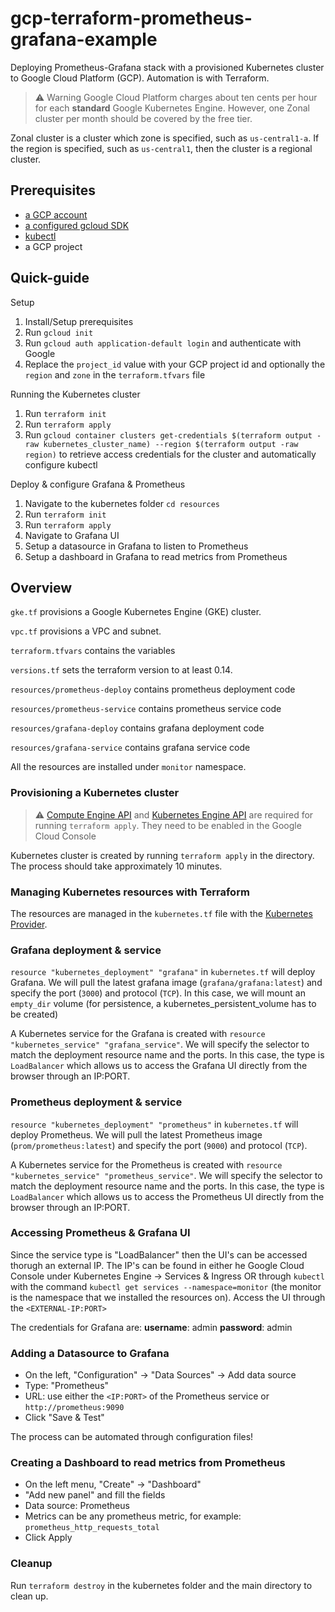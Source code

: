 # gcp-terraform-prometheus-grafana-example

Deploying Prometheus-Grafana stack with a provisioned Kubernetes cluster to Google Cloud Platform (GCP). Automation is with Terraform.

> :warning: Warning Google Cloud Platform charges about ten cents per hour for each **standard** Google Kubernetes Engine. However, one Zonal cluster per month should be covered by the free tier.

Zonal cluster is a cluster which zone is specified, such as `us-central1-a`. If the region is specified, such as `us-central1`, then the cluster is a regional cluster.

## Prerequisites

* [a GCP account](https://console.cloud.google.com/)
* [a configured gcloud SDK](https://cloud.google.com/sdk/docs/quickstarts)
* [kubectl](https://kubernetes.io/docs/tasks/tools/)
* a GCP project

## Quick-guide

Setup

1) Install/Setup prerequisites
2) Run `gcloud init`
3) Run `gcloud auth application-default login` and authenticate with Google
4) Replace the `project_id` value with your GCP project id and optionally the `region` and `zone` in the `terraform.tfvars` file

Running the Kubernetes cluster

1) Run `terraform init`
2) Run `terraform apply`
3) Run `gcloud container clusters get-credentials $(terraform output -raw kubernetes_cluster_name) --region $(terraform output -raw region)` to retrieve access credentials for the cluster and automatically configure kubectl

Deploy & configure Grafana & Prometheus

1) Navigate to the kubernetes folder `cd resources`
2) Run `terraform init`
3) Run `terraform apply`
4) Navigate to Grafana UI
5) Setup a datasource in Grafana to listen to Prometheus
6) Setup a dashboard in Grafana to read metrics from Prometheus

## Overview

`gke.tf` provisions a Google Kubernetes Engine (GKE) cluster.

`vpc.tf` provisions a VPC and subnet.

`terraform.tfvars` contains the variables

`versions.tf` sets the terraform version to at least 0.14.

`resources/prometheus-deploy` contains prometheus deployment code

`resources/prometheus-service` contains prometheus service code

`resources/grafana-deploy` contains grafana deployment code

`resources/grafana-service` contains grafana service code

All the resources are installed under `monitor` namespace.

### Provisioning a Kubernetes cluster 

> :warning: [Compute Engine API](https://console.cloud.google.com/apis/api/compute.googleapis.com/overview) and [Kubernetes Engine API](https://cloud.google.com/kubernetes-engine) are required for running `terraform apply`. They need to be enabled in the Google Cloud Console

Kubernetes cluster is created by running `terraform apply` in the directory. The process should take approximately 10 minutes.

### Managing Kubernetes resources with Terraform

The resources are managed in the `kubernetes.tf` file with the [Kubernetes Provider](https://registry.terraform.io/providers/hashicorp/kubernetes/latest/docs).

### Grafana deployment & service

`resource "kubernetes_deployment" "grafana"` in `kubernetes.tf` will deploy Grafana. We will pull the latest grafana image (`grafana/grafana:latest`) and specify the port (`3000`) and protocol (`TCP`). In this case, we will mount an `empty_dir` volume (for persistence, a kubernetes_persistent_volume has to be created)

A Kubernetes service for the Grafana is created with `resource "kubernetes_service" "grafana_service"`. We will specify the selector to match the deployment resource name and the ports. In this case, the type is `LoadBalancer` which allows us to access the Grafana UI directly from the browser through an IP:PORT.

### Prometheus deployment & service

`resource "kubernetes_deployment" "prometheus"` in `kubernetes.tf` will deploy Prometheus. We will pull the latest Prometheus image (`prom/prometheus:latest`) and specify the port (`9000`) and protocol (`TCP`). 

A Kubernetes service for the Prometheus is created with `resource "kubernetes_service" "prometheus_service"`. We will specify the selector to match the deployment resource name and the ports. In this case, the type is `LoadBalancer` which allows us to access the Prometheus UI directly from the browser through an IP:PORT.

### Accessing Prometheus & Grafana UI

Since the service type is "LoadBalancer" then the UI's can be accessed thorugh an external IP. The IP's can be found in either he Google Cloud Console under Kubernetes Engine -> Services & Ingress OR through `kubectl` with the command `kubectl get services --namespace=monitor` (the monitor is the namespace that we installed the resources on). Access the UI through the `<EXTERNAL-IP:PORT>` 

The credentials for Grafana are:
**username**: admin
**password**: admin

### Adding a Datasource to Grafana

* On the left, "Configuration" -> "Data Sources" -> Add data source
* Type: "Prometheus"
* URL: use either the `<IP:PORT>` of the Prometheus service or `http://prometheus:9090`
* Click "Save & Test"

The process can be automated through configuration files!

### Creating a Dashboard to read metrics from Prometheus

* On the left menu, "Create" -> "Dashboard"
* "Add new panel" and fill the fields
* Data source: Prometheus
* Metrics can be any prometheus metric, for example: `prometheus_http_requests_total`
* Click Apply

### Cleanup

Run `terraform destroy` in the kubernetes folder and the main directory to clean up.


